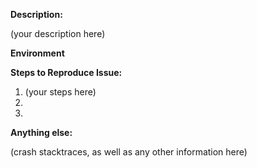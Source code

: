 <!--
 1. IF YOU DON'T FILL OUT THE FOLLOWING INFORMATION WE MAY CLOSE YOUR ISSUE WITHOUT INVESTIGATION
 2. SEARCH EXISTING ISSUES FOR AN ANSWER: https://github.com/OneSignal/OneSignal-Flutter-SDK/issues
 3. See our contributing guidelines: https://github.com/OneSignal/OneSignal-Flutter-SDK/blob/master/CONTRIBUTING.md
-->

**Description:**
<!-- (write below this line) -->

(your description here)

**Environment**
<!-- Example:
1. What version of the OneSignal Flutter SDK are you using?
2. How did you add the SDK to your project (eg. pub)
 -->



**Steps to Reproduce Issue:**
<!--
  Example:

  1. Install the OneSignal Flutter SDK using pub into your project
  2. Initialize the SDK using OneSignal.shared.init(your_app_id)
  3. Attempt to receive a push notification

  (write below this line) -->

1. (your steps here)
2.
3.

**Anything else:**

(crash stacktraces, as well as any other information here)


<!--
  SEARCH EXISTING ISSUES FOR AN ANSWER: https://github.com/OneSignal/OneSignal-Flutter-SDK/issues
-->
